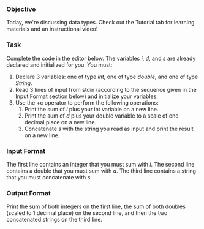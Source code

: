 ### Objective 
Today, we're discussing data types. Check out the Tutorial tab for learning materials and an instructional video!

### Task 
Complete the code in the editor below. The variables *i*, *d*, and  *s* are already declared and initialized for you. You must:

1. Declare 3 variables: one of type *int*, one of type *double*, and one of type *String*.
2. Read 3 lines of input from stdin (according to the sequence given in the Input Format section below) and initialize your  variables.
3. Use the +c operator to perform the following operations: 
    1. Print the sum of *i* plus your int variable on a new line.
    2. Print the sum of *d* plus your double variable to a scale of one decimal place on a new line.
    3. Concatenate *s* with the string you read as input and print the result on a new line.


### Input Format

The first line contains an integer that you must sum with *i*. 
The second line contains a double that you must sum with *d*. 
The third line contains a string that you must concatenate with *s*.

### Output Format

Print the sum of both integers on the first line, the sum of both doubles (scaled to 1 decimal place) on the second line, and then the two concatenated strings on the third line.